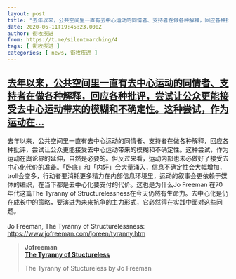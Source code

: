 ```yaml
---
layout: post
title: "去年以来，公共空间里一直有去中心运动的同情者、支持者在做各种解释，回应各种批评，尝试让公众更能接受去中心运动带来的模糊和不确定性。这种尝试，作为运动在..."
date: 2020-06-11T19:45:23.000Z
author: 衔枚疾进
from: https://t.me/silentmarching/4
tags: [ 衔枚疾进 ]
categories: [ news, 衔枚疾进 ]
---
```

<!--1591904723000-->
[去年以来，公共空间里一直有去中心运动的同情者、支持者在做各种解释，回应各种批评，尝试让公众更能接受去中心运动带来的模糊和不确定性。这种尝试，作为运动在...](https://t.me/silentmarching/4)
------

<div>
<p>去年以来，公共空间里一直有去中心运动的同情者、支持者在做各种解释，回应各种批评，尝试让公众更能接受去中心运动带来的模糊和不确定性。这种尝试，作为运动在舆论界的延伸，自然是必要的。但反过来看，运动内部也未必做好了接受去中心化代价的准备。「卧底」和「内奸」会大量涌入，信息不确定性会大幅增加，troll会变多，行动者要消耗更多精力在内部信息环境里，运动的叙事会更依赖于媒体的编织，在当下都是去中心化要支付的代价。这也是为什么Jo Freeman 在70年代这篇The Tyranny of Structurelessness在今天仍然有生命力。去中心化是仍在成长中的策略，要演进为未来抗争的主力形式，它必然得在实践中面对这些问题。<br><br>Jo Freeman, The Tyranny of Structurelessness: <a href="https://www.jofreeman.com/joreen/tyranny.htm" target="_blank" rel="noopener">https://www.jofreeman.com/joreen/tyranny.htm</a></p><blockquote><b>Jofreeman</b><br><b><a href="https://www.jofreeman.com/joreen/tyranny.htm">The Tyranny of Stuctureless</a></b><br><p>The Tyranny of Stuctureless by Jo Freeman</p></blockquote>
</div>
